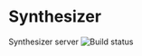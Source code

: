# Synthesizer
Synthesizer server
![Build status](https://api.travis-ci.com/FlorianGainza/synthesizer.svg?branch=master) 
